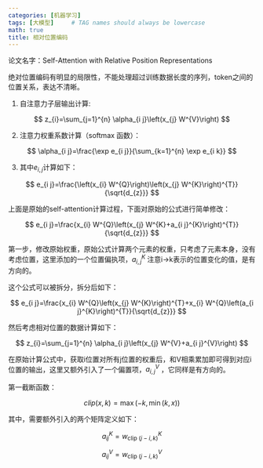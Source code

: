 ```yaml
---
categories: [机器学习]
tags: [大模型]     # TAG names should always be lowercase
math: true
title: 相对位置编码
---
```


论文名字：Self-Attention with Relative Position Representations

绝对位置编码有明显的局限性，不能处理超过训练数据长度的序列，token之间的位置关系，表达不清晰。

1. 自注意力子层输出计算:

$$
z_{i}=\sum_{j=1}^{n} \alpha_{i j}\left(x_{j} W^{V}\right) 
$$

2. 注意力权重系数计算（softmax 函数）：

$$
\alpha_{i j}=\frac{\exp e_{i j}}{\sum_{k=1}^{n} \exp e_{i k}}
$$

3. 其中$e_{i,j}$计算如下：

$$   
e_{i j}=\frac{\left(x_{i} W^{Q}\right)\left(x_{j} W^{K}\right)^{T}}{\sqrt{d_{z}}}
$$

上面是原始的self-attention计算过程，下面对原始的公式进行简单修改：

$$
e_{i j}=\frac{x_{i} W^{Q}\left(x_{j} W^{K}+a_{i j}^{K}\right)^{T}}{\sqrt{d_{z}}}
$$

第一步，修改原始权重，原始公式计算两个元素的权重，只考虑了元素本身，没有考虑位置，这里添加的一个位置偏执项，$a_{i,j}^{K}$ 注意i->k表示的位置变化的值，是有方向的。

这个公式可以被拆分，拆分后如下：

$$
e_{i j}=\frac{x_{i} W^{Q}\left(x_{j} W^{K}\right)^{T}+x_{i} W^{Q}\left(a_{i j}^{K}\right)^{T}}{\sqrt{d_{z}}}
$$

然后考虑相对位置的数据计算如下：

$$
z_{i}=\sum_{j=1}^{n} \alpha_{i j}\left(x_{j} W^{V}+a_{i j}^{V}\right)
$$ 

在原始计算公式中，获取i位置对所有j位置的权重后，和V相乘累加即可得到对应i位置的输出，这里又额外引入了一个偏置项，$a_{i,j}^{V}$ ，它同样是有方向的。

第一截断函数：

$$
clip(x, k)=\max (-k, \min (k, x))
$$ 

其中，需要额外引入的两个矩阵定义如下：

$$
a_{i j}^{K}=w_{\text {clip }(j-i, k)}^{K}
$$

$$
a_{i j}^{V}=w_{\text {clip }(j-i, k)}^{V}
$$ 

